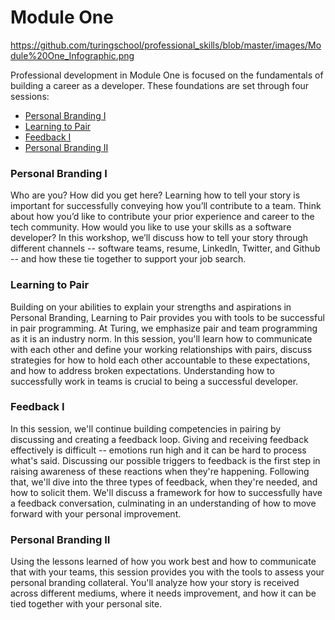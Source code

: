 # Module One

https://github.com/turingschool/professional_skills/blob/master/images/Module%20One_Infographic.png

Professional development in Module One is focused on the fundamentals of building a career as a developer. These foundations are set through four sessions:

* [Personal Branding I](https://github.com/turingschool/professional_skills/blob/master/module_one/personal_branding_p1.md)
* [Learning to Pair](https://github.com/turingschool/professional_skills/blob/master/module_one/learning_to_pair.md) 
* [Feedback I](https://github.com/turingschool/professional_skills/blob/master/module_one/feedback_1.md)
* [Personal Branding II](https://github.com/turingschool/professional_skills/blob/master/module_one/personal_branding_p2.md)

### Personal Branding I
Who are you? How did you get here? Learning how to tell your story is important for successfully conveying how you’ll contribute to a team. Think about how you’d like to contribute your prior experience and career to the tech community. How would you like to use your skills as a software developer? In this workshop, we’ll discuss how to tell your story through different channels -- software teams, resume, LinkedIn, Twitter, and Github -- and how these tie together to support your job search. 

### Learning to Pair
Building on your abilities to explain your strengths and aspirations in Personal Branding, Learning to Pair provides you with tools to be successful in pair programming. At Turing, we emphasize pair and team programming as it is an industry norm. In this session, you'll learn how to communicate with each other and define your working relationships with pairs, discuss strategies for how to hold each other accountable to these expectations, and how to address broken expectations. Understanding how to successfully work in teams is crucial to being a successful developer. 

### Feedback I
In this session, we'll continue building competencies in pairing by discussing and creating a feedback loop. Giving and receiving feedback effectively is difficult -- emotions run high and it can be hard to process what's said. Discussing our possible triggers to feedback is the first step in raising awareness of these reactions when they're happening. Following that, we'll dive into the three types of feedback, when they're needed, and how to solicit them. We'll discuss a framework for how to successfully have a feedback conversation, culminating in an understanding of how to move forward with your personal improvement. 

### Personal Branding II
Using the lessons learned of how you work best and how to communicate that with your teams, this session provides you with the tools to assess your personal branding collateral. You'll analyze how your story is received across different mediums, where it needs improvement, and how it can be tied together with your personal site. 

